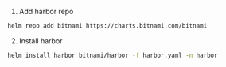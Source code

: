 1. Add harbor repo
```bash
helm repo add bitnami https://charts.bitnami.com/bitnami
```

2. Install harbor
```bash
helm install harbor bitnami/harbor -f harbor.yaml -n harbor
```
